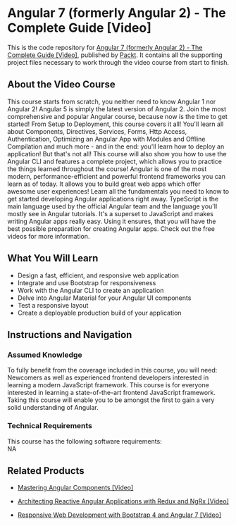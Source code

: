 # Angular 7 (formerly Angular 2) - The Complete Guide [Video]
This is the code repository for [Angular 7 (formerly Angular 2) - The Complete Guide [Video]](https://www.packtpub.com/web-development/responsive-web-development-bootstrap-4-and-angular-7-video?utm_source=github&utm_medium=repository&utm_campaign=9781789615272), published by [Packt](https://www.packtpub.com/?utm_source=github). It contains all the supporting project files necessary to work through the video course from start to finish.
## About the Video Course
This course starts from scratch, you neither need to know Angular 1 nor Angular 2! Angular 5 is simply the latest version of Angular 2. Join the most comprehensive and popular Angular course, because now is the time to get started! From Setup to Deployment, this course covers it all! You'll learn all about Components, Directives, Services, Forms, Http Access, Authentication, Optimizing an Angular App with Modules and Offline Compilation and much more - and in the end: you'll learn how to deploy an application! But that's not all! This course will also show you how to use the Angular CLI and features a complete project, which allows you to practice the things learned throughout the course! Angular is one of the most modern, performance-efficient and powerful frontend frameworks you can learn as of today. It allows you to build great web apps which offer awesome user experiences! Learn all the fundamentals you need to know to get started developing Angular applications right away. TypeScript is the main language used by the official Angular team and the language you'll mostly see in Angular tutorials. It's a superset to JavaScript and makes writing Angular apps really easy. Using it ensures, that you will have the best possible preparation for creating Angular apps. Check out the free videos for more information.



<H2>What You Will Learn</H2>
<DIV class=book-info-will-learn-text>
<UL>
<LI>Design a fast, efficient, and responsive web application 
<LI>Integrate and use Bootstrap for responsiveness 
<LI>Work with the Angular CLI to create an application 
<LI>Delve into Angular Material for your Angular UI components 
<LI>Test a responsive layout 
<LI>Create a deployable production build of your application </LI></UL></DIV>

## Instructions and Navigation
### Assumed Knowledge
To fully benefit from the coverage included in this course, you will need:<br/>
Newcomers as well as experienced frontend developers interested in learning a modern JavaScript framework. This course is for everyone interested in learning a state-of-the-art frontend JavaScript framework. Taking this course will enable you to be amongst the first to gain a very solid understanding of Angular.
### Technical Requirements
This course has the following software requirements:<br/>
NA

## Related Products
* [Mastering Angular Components [Video]](https://www.packtpub.com/web-development/responsive-web-development-bootstrap-4-and-angular-7-video?utm_source=github&utm_medium=repository&utm_campaign=9781789615272)

* [Architecting Reactive Angular Applications with Redux and NgRx [Video]](https://www.packtpub.com/web-development/responsive-web-development-bootstrap-4-and-angular-7-video?utm_source=github&utm_medium=repository&utm_campaign=9781789615272)

* [Responsive Web Development with Bootstrap 4 and Angular 7 [Video]](https://www.packtpub.com/web-development/responsive-web-development-bootstrap-4-and-angular-7-video?utm_source=github&utm_medium=repository&utm_campaign=9781789615272)

